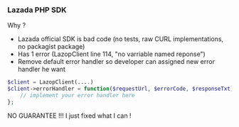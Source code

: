 ### Lazada PHP SDK

Why ?

- Lazada official SDK is bad code (no tests, raw CURL implementations, no packagist package)
- Has 1 error (LazopClient line 114, "no varriable named reponse")
- Remove default error handler so developer can assigned new error handler he want

```php
$client = LazopClient(....)
$client->errorHandler = function($requestUrl, $errorCode, $responseTxt) {
    // implement your error handler here
};
```

NO GUARANTEE !!! I just fixed what I can !
